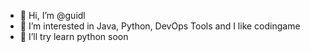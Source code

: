 - 👋 Hi, I’m @guidl
- 👀 I’m interested in Java, Python, DevOps Tools and I like codingame
- 🌱 I’ll try learn python soon
<!---- 💞️ I’m looking to collaborate on TBD
- 📫 How to reach me TBD --->

<!---
guidl/guidl is a ✨ special ✨ repository because its `README.md` (this file) appears on your GitHub profile.
You can click the Preview link to take a look at your changes.
--->
